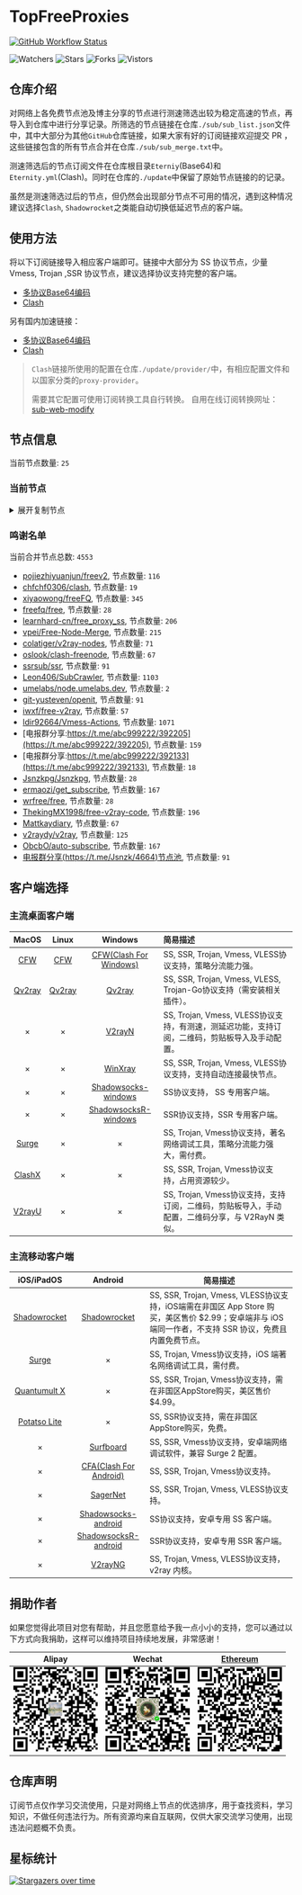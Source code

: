 # TopFreeProxies
[![GitHub Workflow Status](https://img.shields.io/github/workflow/status/alanbobs999/topfreeproxies/sub_merge?label=sub_merge)](https://github.com/alanbobs999/TopFreeProxies/actions/workflows/sub_merge.yml) 

![Watchers](https://img.shields.io/github/watchers/alanbobs999/topfreeproxies) ![Stars](https://img.shields.io/github/stars/alanbobs999/topfreeproxies) ![Forks](https://img.shields.io/github/forks/alanbobs999/topfreeproxies) ![Vistors](https://visitor-badge.laobi.icu/badge?page_id=alanbobs999.topfreeproxies)

## 仓库介绍
对网络上各免费节点池及博主分享的节点进行测速筛选出较为稳定高速的节点，再导入到仓库中进行分享记录。所筛选的节点链接在仓库`./sub/sub_list.json`文件中，其中大部分为其他`GitHub`仓库链接，如果大家有好的订阅链接欢迎提交 PR ，这些链接包含的所有节点合并在仓库`./sub/sub_merge.txt`中。

测速筛选后的节点订阅文件在仓库根目录`Eterniy`(Base64)和`Eternity.yml`(Clash)。同时在仓库的`./update`中保留了原始节点链接的的记录。

虽然是测速筛选过后的节点，但仍然会出现部分节点不可用的情况，遇到这种情况建议选择`Clash`, `Shadowrocket`之类能自动切换低延迟节点的客户端。

## 使用方法
将以下订阅链接导入相应客户端即可。链接中大部分为 SS 协议节点，少量 Vmess, Trojan ,SSR 协议节点，建议选择协议支持完整的客户端。

- [多协议Base64编码](https://raw.githubusercontent.com/alanbobs999/TopFreeProxies/master/Eternity)
- [Clash](https://raw.githubusercontent.com/alanbobs999/TopFreeProxies/master/Eternity.yml)

另有国内加速链接：

- [多协议Base64编码](https://raw.fastgit.org/alanbobs999/TopFreeProxies/master/Eternity)
- [Clash](https://raw.fastgit.org/alanbobs999/TopFreeProxies/master/Eternity.yml)

>`Clash`链接所使用的配置在仓库`./update/provider/`中，有相应配置文件和以国家分类的`proxy-provider`。
>
>需要其它配置可使用订阅转换工具自行转换。
>自用在线订阅转换网址：[sub-web-modify](https://sub.v1.mk/)

## 节点信息
当前节点数量: `25`
### 当前节点
<details>
  <summary>展开复制节点</summary>

    vmess://ewogICJ2IjogMiwKICAicHMiOiAi8J+HpvCfh7ZOT1dIRVJFLTAuMC4wLjAtMDAiLAogICJhZGQiOiAidjIua3I0Lmhnd2MueHl6IiwKICAicG9ydCI6IDEwMDA2LAogICJpZCI6ICI1ZDgxMjk5NS1iOTVjLTQ3ZmMtYTU2Mi03NTAxNzNhZWIzMDUiLAogICJhaWQiOiAwLAogICJzY3kiOiAiYXV0byIsCiAgIm5ldCI6ICJ3cyIsCiAgInR5cGUiOiBudWxsLAogICJob3N0IjogInYyLmtyNC5oZ3djLnh5eiIsCiAgInBhdGgiOiAiLyIsCiAgInRscyI6IGZhbHNlLAogICJzbmkiOiAiIgp9
    vmess://ewogICJ2IjogMiwKICAicHMiOiAi8J+HpvCfh7pBVS0xNTAuMjMwLjE0LjQ4LTAxIiwKICAiYWRkIjogIjE1MC4yMzAuMTQuNDgiLAogICJwb3J0IjogNDU1NjUsCiAgImlkIjogIjc3YmRiYTVmLWYzOGItNDI3Yi1jMjFhLTI3MTJjNTMwYTcxZCIsCiAgImFpZCI6IDAsCiAgInNjeSI6ICJhdXRvIiwKICAibmV0IjogIndzIiwKICAidHlwZSI6IG51bGwsCiAgImhvc3QiOiAiYXdlaWtlamktWW91VHViZS1URyIsCiAgInBhdGgiOiAiL2luZGV4IiwKICAidGxzIjogZmFsc2UsCiAgInNuaSI6ICIiCn0=
    ss://YWVzLTI1Ni1nY206UmV4bkJnVTdFVjVBRHhHQDE3Mi45OS4xOTAuOTI6NzAwMg==#%F0%9F%87%AC%F0%9F%87%A7GB-172.99.190.92-02
    ss://YWVzLTI1Ni1nY206WTZSOXBBdHZ4eHptR0NANjIuMjEwLjIwOS41MDozMzA2#%F0%9F%87%A6%F0%9F%87%B6FR-62.210.209.50-03
    ss://YWVzLTEyOC1nY206YTlkYmRmYmMtMDk2NC00YmMyLThiMzktNmU5YzNlOWZkOGQwQGNlbnRyYWxjaGluYTEuY2xvdWRsaW5rMTIzLmNvbTozNzAwOQ==#%F0%9F%87%AD%F0%9F%87%B0HK-116.162.33.223-04
    trojan://8913bd4d-d7e0-41bd-9ec0-de017adf7a49@fs.evertheless.art:54621#%F0%9F%87%AD%F0%9F%87%B0HK-183.240.60.139-05
    trojan://3ba2dafb-58c7-3cc8-8627-d1895bafbddc@az.transfer.mugocloud.top:28131#%F0%9F%87%AD%F0%9F%87%B0HK-104.208.66.161-06
    trojan://3ba2dafb-58c7-3cc8-8627-d1895bafbddc@az.transfer.mugocloud.top:25418#%F0%9F%87%AD%F0%9F%87%B0HK-104.208.66.161-07
    trojan://3ba2dafb-58c7-3cc8-8627-d1895bafbddc@az.transfer.mugocloud.top:22332#%F0%9F%87%AD%F0%9F%87%B0HK-104.208.66.161-08
    trojan://3ba2dafb-58c7-3cc8-8627-d1895bafbddc@az.transfer.mugocloud.top:22212#%F0%9F%87%AD%F0%9F%87%B0HK-104.208.66.161-09
    trojan://3ba2dafb-58c7-3cc8-8627-d1895bafbddc@az.transfer.mugocloud.top:23412#%F0%9F%87%AD%F0%9F%87%B0HK-104.208.66.161-10
    trojan://3ba2dafb-58c7-3cc8-8627-d1895bafbddc@az.transfer.mugocloud.top:26316#%F0%9F%87%AD%F0%9F%87%B0HK-104.208.66.161-11
    trojan://3ba2dafb-58c7-3cc8-8627-d1895bafbddc@az.transfer.mugocloud.top:24312#%F0%9F%87%AD%F0%9F%87%B0HK-104.208.66.161-12
    trojan://b3d27d09-77fe-431d-9829-6eba7dce20b0@20.24.85.234:8001#%F0%9F%87%AD%F0%9F%87%B0HK-20.24.85.234-13
    trojan://3ba2dafb-58c7-3cc8-8627-d1895bafbddc@az.transfer.mugocloud.top:29456#%F0%9F%87%AD%F0%9F%87%B0HK-104.208.66.161-14
    trojan://3ba2dafb-58c7-3cc8-8627-d1895bafbddc@cs.transfer.mugocloud.top:23156#%F0%9F%87%AD%F0%9F%87%B0HK-116.162.33.223-15
    trojan://3ba2dafb-58c7-3cc8-8627-d1895bafbddc@az.transfer.mugocloud.top:26336#%F0%9F%87%AD%F0%9F%87%B0HK-104.208.66.161-16
    trojan://b3d27d09-77fe-431d-9829-6eba7dce20b0@20.24.85.234:8002#%F0%9F%87%AD%F0%9F%87%B0HK-20.24.85.234-17
    trojan://3ba2dafb-58c7-3cc8-8627-d1895bafbddc@cs.transfer.mugocloud.top:21112#%F0%9F%87%AD%F0%9F%87%B0HK-116.162.33.223-18
    trojan://6593b778-e45e-4f94-b5ae-641d4b7b02ae@20.24.85.234:8002#%F0%9F%87%AD%F0%9F%87%B0HK-20.24.85.234-19
    trojan://3ba2dafb-58c7-3cc8-8627-d1895bafbddc@az.transfer.mugocloud.top:25998#%F0%9F%87%AD%F0%9F%87%B0HK-104.208.66.161-20
    trojan://6593b778-e45e-4f94-b5ae-641d4b7b02ae@13.208.54.132:443#%F0%9F%87%AF%F0%9F%87%B5JP-13.208.54.132-21
    trojan://6593b778-e45e-4f94-b5ae-641d4b7b02ae@16.162.160.70:443#%F0%9F%87%AD%F0%9F%87%B0HK-16.162.160.70-22
    trojan://6Uu5c0cJUV@s1.kaxff.com:15654#%F0%9F%87%B8%F0%9F%87%ACSG-138.2.68.88-23
    trojan://6593b778-e45e-4f94-b5ae-641d4b7b02ae@26.earths.team:443#%F0%9F%87%AD%F0%9F%87%B0HK-16.162.160.70-24

</details>

### 鸣谢名单
当前合并节点总数: `4553`
- [pojiezhiyuanjun/freev2](https://github.com/pojiezhiyuanjun/freev2), 节点数量: `116`
- [chfchf0306/clash](https://github.com/chfchf0306/clash), 节点数量: `19`
- [xiyaowong/freeFQ](https://github.com/xiyaowong/freeFQ), 节点数量: `345`
- [freefq/free](https://github.com/freefq/free), 节点数量: `28`
- [learnhard-cn/free_proxy_ss](https://github.com/learnhard-cn/free_proxy_ss), 节点数量: `206`
- [vpei/Free-Node-Merge](https://github.com/vpei/Free-Node-Merge), 节点数量: `215`
- [colatiger/v2ray-nodes](https://github.com/colatiger/v2ray-nodes), 节点数量: `71`
- [oslook/clash-freenode](https://github.com/oslook/clash-freenode), 节点数量: `67`
- [ssrsub/ssr](https://github.com/ssrsub/ssr), 节点数量: `91`
- [Leon406/SubCrawler](https://github.com/Leon406/SubCrawler), 节点数量: `1103`
- [umelabs/node.umelabs.dev](https://github.com/umelabs/node.umelabs.dev), 节点数量: `2`
- [git-yusteven/openit](https://github.com/git-yusteven/openit), 节点数量: `91`
- [iwxf/free-v2ray](https://github.com/iwxf/free-v2ray), 节点数量: `57`
- [ldir92664/Vmess-Actions](https://github.com/ldir92664/Vmess-Actions), 节点数量: `1071`
- [电报群分享:https://t.me/abc999222/392205](https://t.me/abc999222/392205), 节点数量: `159`
- [电报群分享:https://t.me/abc999222/392133](https://t.me/abc999222/392133), 节点数量: `18`
- [Jsnzkpg/Jsnzkpg](https://github.com/Jsnzkpg/Jsnzkpg), 节点数量: `28`
- [ermaozi/get_subscribe](https://github.com/ermaozi/get_subscribe), 节点数量: `167`
- [wrfree/free](https://github.com/wrfree/free), 节点数量: `28`
- [ThekingMX1998/free-v2ray-code](https://github.com/ThekingMX1998/free-v2ray-code), 节点数量: `196`
- [Mattkaydiary](https://www.mattkaydiary.com), 节点数量: `67`
- [v2raydy/v2ray](https://github.com/v2raydy/v2ray), 节点数量: `125`
- [ObcbO/auto-subscribe](https://github.com/ObcbO/auto-subscribe), 节点数量: `167`
- [电报群分享(https://t.me/Jsnzk/4664)节点池](https://pool.jinxnet.xyz), 节点数量: `91`

## 客户端选择
### 主流桌面客户端
|                            MacOS                             |                            Linux                             |                           Windows                            | 简易描述                                           |
| :----------------------------------------------------------: | :----------------------------------------------------------: | :----------------------------------------------------------: | :------------------------------------------------- |
| [CFW](https://github.com/Fndroid/clash_for_windows_pkg/releases) | [CFW](https://github.com/Fndroid/clash_for_windows_pkg/releases) | [CFW(Clash For Windows)](https://github.com/Fndroid/clash_for_windows_pkg/releases) | SS, SSR, Trojan, Vmess, VLESS协议支持，策略分流能力强。            |
|     [Qv2ray](https://github.com/Qv2ray/Qv2ray/releases)      |     [Qv2ray](https://github.com/Qv2ray/Qv2ray/releases)      |     [Qv2ray](https://github.com/Qv2ray/Qv2ray/releases)      | SS, SSR, Trojan, Vmess, VLESS, Trojan-Go协议支持（需安装相关插件）。 |
|                              ×                               |                              ×                               |      [V2rayN](https://github.com/2dust/v2rayN/releases)      | SS, Trojan, Vmess, VLESS协议支持，有测速，测延迟功能，支持订阅，二维码，剪贴板导入及手动配置。                 |
|                              ×                               |                              ×                               |    [WinXray](https://github.com/TheMRLL/winxray/releases)    | SS, SSR, Trojan, Vmess, VLESS协议支持，支持自动连接最快节点。            |
|                              ×                               |                              ×                               | [Shadowsocks-windows](https://github.com/shadowsocks/shadowsocks-windows/releases) | SS协议支持， SS 专用客户端。                                       |
|                              ×                               |                              ×                               | [ShadowsocksR-windows](https://github.com/HMBSbige/ShadowsocksR-Windows/releases) | SSR协议支持，SSR 专用客户端。                                      |
|                [Surge](https://nssurge.com/)                 |                              ×                               |                              ×                               | SS, Trojan, Vmess协议支持，著名网络调试工具，策略分流能力强大，需付费。                        |
|   [ClashX](https://github.com/yichengchen/clashX/releases)   |                              ×                               |                              ×                               | SS, SSR, Trojan, Vmess协议支持，占用资源较少。                   |
|      [V2rayU](https://github.com/yanue/V2rayU/releases)      |                              ×                               |                              ×                               | SS, Trojan, Vmess协议支持，支持订阅，二维码，剪贴板导入，手动配置，二维码分享，与 V2RayN 类似。                        |

### 主流移动客户端
|                          iOS/iPadOS                          |                           Android                            | 简易描述                                                     |
| :----------------------------------------------------------: | :----------------------------------------------------------: | ------------------------------------------------------------ |
| [Shadowrocket](https://apps.apple.com/us/app/shadowrocket/id932747118) | [Shadowrocket](https://play.google.com/store/apps/details?id=com.v2cross.proxy) | SS, SSR, Trojan, Vmess, VLESS协议支持，iOS端需在非国区 App Store 购买，美区售价 $2.99；安卓端非与 iOS 端同一作者，不支持 SSR 协议，免费且内置免费节点。 |
|                [Surge](https://nssurge.com/)                 |                              ×                               | SS, Trojan, Vmess协议支持，iOS 端著名网络调试工具，需付费。                                  |
| [Quantumult X](https://apps.apple.com/us/app/quantumult-x/id1443988620) |                              ×                               | SS, SSR, Trojan, Vmess协议支持，需在非国区AppStore购买，美区售价$4.99。 |
| [Potatso Lite](https://apps.apple.com/us/app/potatso-lite/id1239860606) |                              ×                               | SS, SSR协议支持，需在非国区AppStore购买，免费。              |
|                              ×                               | [Surfboard](https://play.google.com/store/apps/details?id=com.getsurfboard) | SS, SSR, Vmess协议支持，安卓端网络调试软件，兼容 Surge 2 配置。 |
|                              ×                               | [CFA(Clash For Android)](https://github.com/Kr328/ClashForAndroid/releases) | SS, SSR, Trojan, Vmess协议支持。                             |
|                              ×                               |  [SagerNet](https://github.com/SagerNet/SagerNet/releases)   | SS, SSR, Trojan, Vmess, VLESS协议支持。                      |
|                              ×                               | [Shadowsocks-android](https://github.com/shadowsocks/shadowsocks-android/releases) | SS协议支持，安卓专用 SS 客户端。                                                 |
|                              ×                               | [ShadowsocksR-android](https://github.com/HMBSbige/ShadowsocksR-Android/releases) | SSR协议支持，安卓专用 SSR 客户端。                                                |
|                              ×                               |     [V2rayNG](https://github.com/2dust/v2rayNG/releases)     | SS, Trojan, Vmess, VLESS协议支持，v2ray 内核。                           |

## 捐助作者
如果您觉得此项目对您有帮助，并且您愿意给予我一点小小的支持，您可以通过以下方式向我捐助，这样可以维持项目持续地发展，非常感谢！

| Alipay | Wechat | [Ethereum](https://etherscan.io/address/0xa7736a92aca8325c1f57664ee9453d465343eabe) |
| :------: | :------: | :------: | 
| <img width="150" src="./utils/donate/alipay.png"> | <img width="150" src="./utils/donate/wechat.png"> | <img width="150" src="./utils/donate/ethereum.png"> | 

## 仓库声明
订阅节点仅作学习交流使用，只是对网络上节点的优选排序，用于查找资料，学习知识，不做任何违法行为。所有资源均来自互联网，仅供大家交流学习使用，出现违法问题概不负责。

## 星标统计
[![Stargazers over time](https://starchart.cc/alanbobs999/TopFreeProxies.svg)](https://starchart.cc/alanbobs999/TopFreeProxies)
